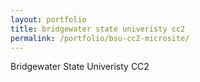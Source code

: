 ```yaml
---
layout: portfolio
title: bridgewater state univeristy cc2
permalink: /portfolio/bsu-cc2-microsite/
---
```


Bridgewater State Univeristy CC2